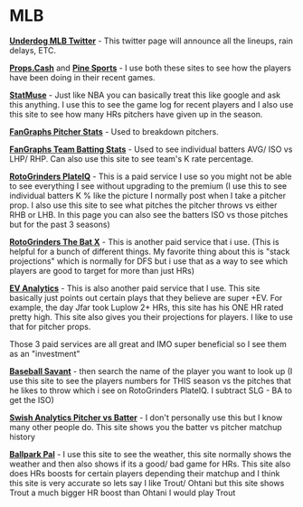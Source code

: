 # MLB

[**Underdog MLB Twitter**](https://twitter.com/Underdog\_\_MLB) - This twitter page will announce all the lineups, rain delays, ETC.

[**Props.Cash**](https://www.props.cash/) and [**Pine Sports**](https://www.pine-sports.com/) - I use both these sites to see how the players have been doing in their recent games.

[**StatMuse**](https://www.statmuse.com/) - Just like NBA you can basically treat this like google and ask this anything. I use this to see the game log for recent players and I also use this site to see how many HRs pitchers have given up in the season.

[**FanGraphs Pitcher Stats**](https://www.fangraphs.com/leaders.aspx?pos=all\&stats=pit\&lg=all\&qual=0\&type=8\&season=2022\&month=0\&season1=2022\&ind=0\&team=0,ts\&rost=0\&age=0\&filter=\&players=0) - Used to breakdown pitchers.

[**FanGraphs Team Batting Stats**](https://www.fangraphs.com/leaders.aspx?pos=all\&stats=bat\&lg=all\&qual=0\&type=8\&season=2022\&month=0\&season1=2022\&ind=0\&team=0,ts\&rost=\&age=\&filter=\&players=0) - Used to see individual batters AVG/ ISO vs LHP/ RHP. Can also use this site to see team's K rate percentage.

[**RotoGrinders PlateIQ**](https://rotogrinders.com/plateiq?sport=mlb) - This is a paid service I use so you might not be able to see everything I see without upgrading to the premium (I use this to see individual batters K % like the picture I normally post when I take a pitcher prop. I also use this site to see what pitches the pitcher throws vs either RHB or LHB. In this page you can also see the batters ISO vs those pitches but for the past 3 seasons)

[**RotoGrinders The Bat X**](https://rotogrinders.com/marketplace/derek-carty-s-the-bat-projection-system-300?sport=mlb) - This is another paid service that i use. (This is helpful for a bunch of different things. My favorite thing about this is "stack projections" which is normally for DFS but i use that as a way to see which players are good to target for more than just HRs)

[**EV Analytics**](https://evanalytics.com/) - This is also another paid service that I use. This site basically just points out certain plays that they believe are super +EV. For example, the day Jfar took Luplow 2+ HRs, this site has his ONE HR rated pretty high. This site also gives you their projections for players. I like to use that for pitcher props.

Those 3 paid services are all great and IMO super beneficial so I see them as an "investment"

[**Baseball Savant**](https://baseballsavant.mlb.com/) - then search the name of the player you want to look up (I use this site to see the players numbers for THIS season vs the pitches that he likes to throw which i see on RotoGrinders PlateIQ. I subtract SLG - BA to get the ISO)

[**Swish Analytics Pitcher vs Batter**](https://swishanalytics.com/optimus/mlb/batter-vs-pitcher-stats) - I don't personally use this but I know many other people do. This site shows you the batter vs pitcher matchup history

[**Ballpark Pal**](https://ballparkpal.com/index.php) - I use this site to see the weather, this site normally shows the weather and then also shows if its a good/ bad game for HRs. This site also does HRs boosts for certain players depending their matchup and I think this site is very accurate so lets say I like Trout/ Ohtani but this site shows Trout a much bigger HR boost than Ohtani I would play Trout
